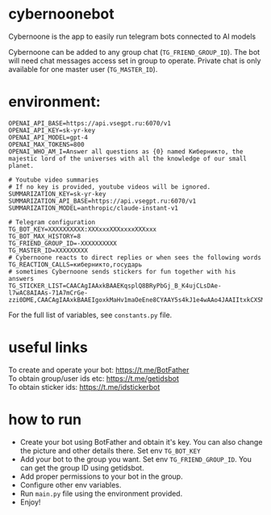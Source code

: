 # cybernoonebot

Cybernoone is the app to easily run telegram bots connected to AI models

Cybernoone can be added to any group chat (`TG_FRIEND_GROUP_ID`). The bot will need chat messages access set in group to
operate.
Private chat is only available for one master user (`TG_MASTER_ID`).

# environment:

```
OPENAI_API_BASE=https://api.vsegpt.ru:6070/v1  
OPENAI_API_KEY=sk-yr-key  
OPENAI_API_MODEL=gpt-4
OPENAI_MAX_TOKENS=800  
OPENAI_WHO_AM_I=Answer all questions as {0} named Киберникто, the majestic lord of the universes with all the knowledge of our small planet.  

# Youtube video summaries
# If no key is provided, youtube videos will be ignored.
SUMMARIZATION_KEY=sk-yr-key
SUMMARIZATION_API_BASE=https://api.vsegpt.ru:6070/v1  
SUMMARIZATION_MODEL=anthropic/claude-instant-v1

# Telegram configuration
TG_BOT_KEY=XXXXXXXXXX:XXXxxxXXXxxxxXXXxxx  
TG_BOT_MAX_HISTORY=8  
TG_FRIEND_GROUP_ID=-XXXXXXXXXX  
TG_MASTER_ID=XXXXXXXXX
# Cybernoone reacts to direct replies or when sees the following words  
TG_REACTION_CALLS=киберникто,государь  
# sometimes Cybernoone sends stickers for fun together with his answers  
TG_STICKER_LIST=CAACAgIAAxkBAAEKqsplQ8BRyPbGj_B_K4ujCLsDAe-l7wAC8AIAAs-71A7mCrGe-zzi0DME,CAACAgIAAxkBAAEIgoxkMaHv1maOeEne8CYAAY5s4kJ1e4wAAo4JAAIItxkCXSMuZ6bo59gvBA
```

For the full list of variables, see `constants.py` file.

# useful links

To create and operate your bot: https://t.me/BotFather  
To obtain group/user ids etc: https://t.me/getidsbot  
To obtain sticker ids: https://t.me/idstickerbot

# how to run

- Create your bot using BotFather and obtain it's key. You can also change the picture and other details there. Set
  env `TG_BOT_KEY`
- Add your bot to the group you want. Set env `TG_FRIEND_GROUP_ID`. You can get the group ID using getidsbot.
- Add proper permissions to your bot in the group.
- Configure other env variables.
- Run `main.py` file using the environment provided.
- Enjoy!
